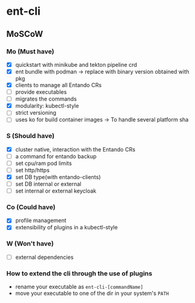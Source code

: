 # ent-cli

## MoSCoW

### Mo (Must have) 
- [x] quickstart with minikube and tekton pipeline crd
- [x] ent bundle with podman -> replace with binary version obtained with pkg
- [x] clients to manage all Entando CRs
- [ ] provide executables 
- [ ] migrates the commands
- [x] modularity: kubectl-style
- [ ] strict versioning
- [ ] uses ko for build container images -> To handle several platform sha

### S (Should have)
- [x] cluster native, interaction with the Entando CRs
- [ ] a command for entando backup
- [ ] set cpu/ram pod limits
- [ ] set http/https
- [x] set DB type(with entando-clients) 
- [ ] set DB internal or external
- [ ] set internal or external keycloak 

### Co (Could have)
- [x] profile management
- [x] extensibility of plugins in a kubectl-style

### W (Won't have)
- [ ] external dependencies

### How to extend the cli through the use of plugins
- rename your executable as `ent-cli-[commandName]`
- move your executable to one of the dir in your system's `PATH`
